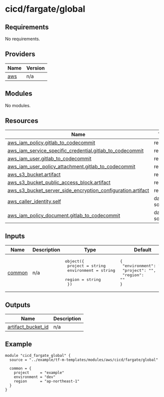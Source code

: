 # cicd/fargate/global

## Requirements

No requirements.

## Providers

| Name | Version |
|------|---------|
| <a name="provider_aws"></a> [aws](#provider\_aws) | n/a |

## Modules

No modules.

## Resources

| Name | Type |
|------|------|
| [aws_iam_policy.gitlab_to_codecommit](https://registry.terraform.io/providers/hashicorp/aws/latest/docs/resources/iam_policy) | resource |
| [aws_iam_service_specific_credential.gitlab_to_codecommit](https://registry.terraform.io/providers/hashicorp/aws/latest/docs/resources/iam_service_specific_credential) | resource |
| [aws_iam_user.gitlab_to_codecommit](https://registry.terraform.io/providers/hashicorp/aws/latest/docs/resources/iam_user) | resource |
| [aws_iam_user_policy_attachment.gitlab_to_codecommit](https://registry.terraform.io/providers/hashicorp/aws/latest/docs/resources/iam_user_policy_attachment) | resource |
| [aws_s3_bucket.artifact](https://registry.terraform.io/providers/hashicorp/aws/latest/docs/resources/s3_bucket) | resource |
| [aws_s3_bucket_public_access_block.artifact](https://registry.terraform.io/providers/hashicorp/aws/latest/docs/resources/s3_bucket_public_access_block) | resource |
| [aws_s3_bucket_server_side_encryption_configuration.artifact](https://registry.terraform.io/providers/hashicorp/aws/latest/docs/resources/s3_bucket_server_side_encryption_configuration) | resource |
| [aws_caller_identity.self](https://registry.terraform.io/providers/hashicorp/aws/latest/docs/data-sources/caller_identity) | data source |
| [aws_iam_policy_document.gitlab_to_codecommit](https://registry.terraform.io/providers/hashicorp/aws/latest/docs/data-sources/iam_policy_document) | data source |

## Inputs

| Name | Description | Type | Default | Required |
|------|-------------|------|---------|:--------:|
| <a name="input_common"></a> [common](#input\_common) | n/a | <pre>object({<br>    project     = string<br>    environment = string<br>    region      = string<br>  })</pre> | <pre>{<br>  "environment": "",<br>  "project": "",<br>  "region": ""<br>}</pre> | no |

## Outputs

| Name | Description |
|------|-------------|
| <a name="output_artifact_bucket_id"></a> [artifact\_bucket\_id](#output\_artifact\_bucket\_id) | n/a |

## Example

```
module "cicd_fargate_global" {
  source = "../example/tf-m-templates/modules/aws/cicd/fargate/global"

  common = {
    project     = "example"
    environment = "dev"
    region      = "ap-northeast-1"
  }
}
```